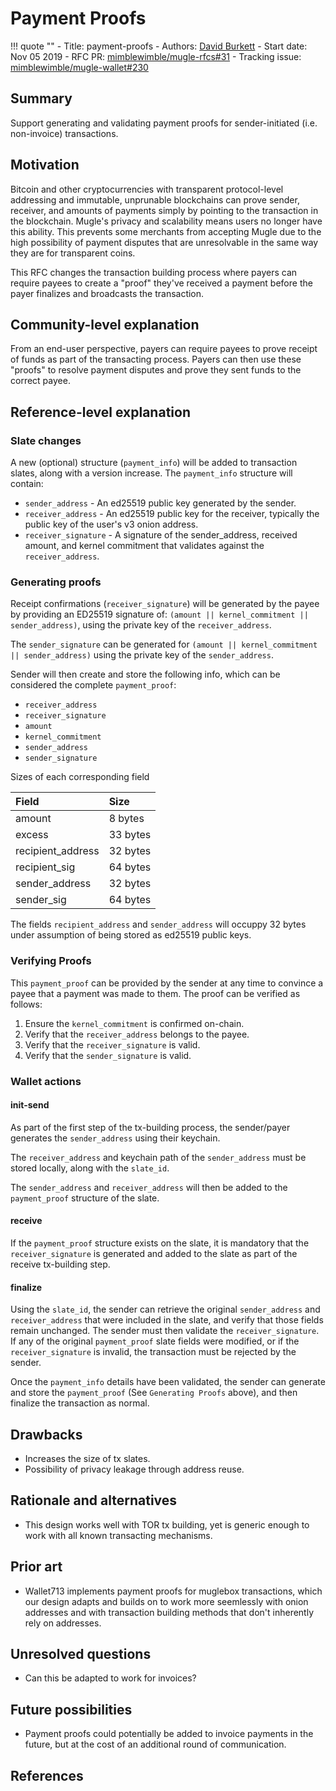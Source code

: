 # Payment Proofs

!!! quote ""
    - Title: payment-proofs
    - Authors: [David Burkett](mailto:davidburkett38@gmail.com)
    - Start date: Nov 05 2019
    - RFC PR: [mimblewimble/mugle-rfcs#31](https://github.com/mugleproject/mugle-rfcs/pull/31)
    - Tracking issue: [mimblewimble/mugle-wallet#230](https://github.com/mugleproject/mugle-wallet/issues/230)

## Summary

Support generating and validating payment proofs for sender-initiated (i.e. non-invoice) transactions.

## Motivation

Bitcoin and other cryptocurrencies with transparent protocol-level addressing and immutable, unprunable blockchains can prove sender, receiver, and amounts of payments simply by pointing to the transaction in the blockchain.
Mugle's privacy and scalability means users no longer have this ability. This prevents some merchants from accepting Mugle due to the high possibility of payment disputes that are unresolvable in the same way they are for transparent coins.

This RFC changes the transaction building process where payers can require payees to create a "proof" they've received a payment before the payer finalizes and broadcasts the transaction.

## Community-level explanation
[community-level-explanation]: #community-level-explanation

From an end-user perspective, payers can require payees to prove receipt of funds as part of the transacting process.
Payers can then use these "proofs" to resolve payment disputes and prove they sent funds to the correct payee.

## Reference-level explanation
[reference-level-explanation]: #reference-level-explanation

### Slate changes

A new (optional) structure (`payment_info`) will be added to transaction slates, along with a version increase. The `payment_info` structure will contain:

* `sender_address` - An ed25519 public key generated by the sender.
* `receiver_address` - An ed25519 public key for the receiver, typically the public key of the user's v3 onion address.
* `receiver_signature` - A signature of the sender_address, received amount, and kernel commitment that validates against the `receiver_address`.

### Generating proofs

Receipt confirmations (`receiver_signature`) will be generated by the payee by providing an ED25519 signature of: `(amount || kernel_commitment || sender_address)`, using the private key of the `receiver_address`.

The `sender_signature` can be generated for `(amount || kernel_commitment || sender_address)` using the private key of the `sender_address`.

Sender will then create and store the following info, which can be considered the complete `payment_proof`:

* `receiver_address`
* `receiver_signature`
* `amount`
* `kernel_commitment`
* `sender_address`
* `sender_signature`

Sizes of each corresponding field

| Field             | Size     |
|:------------------|:---------|
| amount            | 8 bytes  |
| excess            | 33 bytes |
| recipient_address | 32 bytes |
| recipient_sig     | 64 bytes |
| sender_address    | 32 bytes |
| sender_sig        | 64 bytes |

The fields `recipient_address` and `sender_address` will occuppy 32 bytes under assumption of being stored as ed25519 public keys.

### Verifying Proofs

This `payment_proof` can be provided by the sender at any time to convince a payee that a payment was made to them. The proof can be verified as follows:

1. Ensure the `kernel_commitment` is confirmed on-chain.
2. Verify that the `receiver_address` belongs to the payee.
3. Verify that the `receiver_signature` is valid.
4. Verify that the `sender_signature` is valid.

### Wallet actions

#### init-send

As part of the first step of the tx-building process, the sender/payer generates the `sender_address` using their keychain.

The `receiver_address` and keychain path of the `sender_address` must be stored locally, along with the `slate_id`.

The `sender_address` and `receiver_address` will then be added to the `payment_proof` structure of the slate.

#### receive

If the `payment_proof` structure exists on the slate, it is mandatory that the `receiver_signature` is generated and added to the slate as part of the receive tx-building step.

#### finalize

Using the `slate_id`, the sender can retrieve the original `sender_address` and `receiver_address` that were included in the slate, and verify that those fields remain unchanged. The sender must then validate the `receiver_signature`. If any of the original `payment_proof` slate fields were modified, or if the `receiver_signature` is invalid, the transaction must be rejected by the sender.

Once the `payment_info` details have been validated, the sender can generate and store the `payment_proof` (See `Generating Proofs` above), and then finalize the transaction as normal.

## Drawbacks

* Increases the size of tx slates.
* Possibility of privacy leakage through address reuse.

## Rationale and alternatives

* This design works well with TOR tx building, yet is generic enough to work with all known transacting mechanisms.

## Prior art

* Wallet713 implements payment proofs for muglebox transactions, which our design adapts and builds on to work more seemlessly with onion addresses and with transaction building methods that don't inherently rely on addresses.

## Unresolved questions

* Can this be adapted to work for invoices?

## Future possibilities

* Payment proofs could potentially be added to invoice payments in the future, but at the cost of an additional round of communication.

## References

[^1]: [Tx slate structure](https://github.com/mugleproject/mugle-wallet/blob/master/libwallet/src/slate.rs)
[^2]: [Beam's payment proof model](https://github.com/BeamMW/beam/blob/c9beb0eae55fa6b7fb3084ebe9b5db2850cf83b9/wallet/wallet_db.cpp#L3231-L3236)
